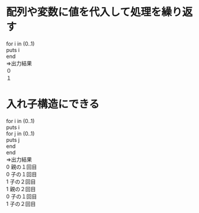 # 配列や変数に値を代入して処理を繰り返す
for i in (0..1)<Br>
 puts i<Br>
end<Br>
=>出力結果<Br>
０<Br>
１
# 入れ子構造にできる
for i in (0..1)<Br>
 puts i<Br>
 for j in (0..1)<Br>
  puts j<Br>
 end<Br>
end<Br>
=>出力結果<Br>
0  親の１回目<Br>
0  子の１回目<Br>
1  子の２回目<Br>
1  親の２回目<Br>
0  子の１回目<Br>
1  子の２回目<Br>